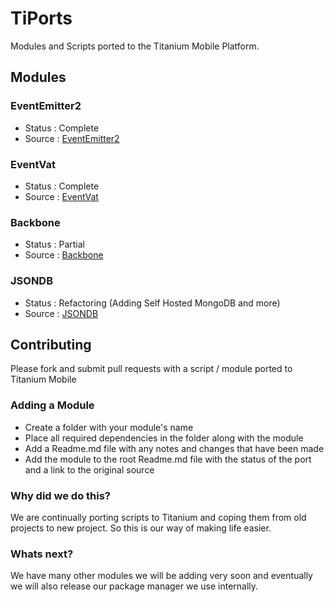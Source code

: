 # TiPorts

Modules and Scripts ported to the Titanium Mobile Platform.

## Modules

### EventEmitter2
  - Status : Complete
  - Source : [EventEmitter2](https://github.com/hij1nx/EventEmitter2)

### EventVat
  - Status : Complete
  - Source : [EventVat](https://github.com/hij1nx/EventVat)

### Backbone
  - Status : Partial
  - Source : [Backbone](https://github.com/documentcloud/backbone)

### JSONDB
  - Status : Refactoring (Adding Self Hosted MongoDB and more)
  - Source : [JSONDB](https://github.com/dan-eyles/jsondb-public)

## Contributing

Please fork and submit pull requests with a script / module ported to Titanium Mobile

### Adding a Module

  - Create a folder with your module's name
  - Place all required dependencies in the folder along with the module
  - Add a Readme.md file with any notes and changes that have been made
  - Add the module to the root Readme.md file with the status of the port and a link to the original source

### Why did we do this?

We are continually porting scripts to Titanium and coping them from old projects to new project. So this is our way of making life easier.

### Whats next?

We have many other modules we will be adding very soon and eventually we will also release our package manager we use internally.